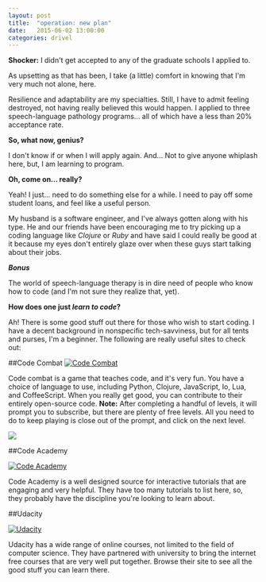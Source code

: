 ```yaml
---
layout: post
title:  "operation: new plan"
date:   2015-06-02 13:00:00
categories: drivel
---
```


**Shocker:** I didn't get accepted to any of the graduate schools I applied to.

As upsetting as that has been, I take (a little) comfort in knowing that I'm very much not alone, here.

Resilience and adaptability are my specialties. Still, I have to admit feeling destroyed, not having really believed this would happen. I applied to three speech-language pathology programs... all of which have a less than 20% acceptance rate.

**So, what now, genius?**

I don't know if or when I will apply again. And... Not to give anyone whiplash here, but, I am learning to program.

**Oh, come on... really?**

Yeah! I just... need to do something else for a while. I need to pay off some student loans, and feel like a useful person.

My husband is a software engineer, and I've always gotten along with his type. He and our friends have been encouraging me to try picking up a coding language like *Clojure* or *Ruby* and have said I could really be good at it because my eyes don't entirely glaze over when these guys start talking about their jobs.

***Bonus***

The world of speech-language therapy is in dire need of people who know how to code (and I'm not sure they realize that, yet).

**How does one just *learn to code*?**

Ah! There is some good stuff out there for those who wish to start coding. I have a decent background in nonspecific tech-savviness, but for all tents and purses, I'm a beginner. The following are really useful sites to check out:

##Code Combat
[![Code Combat][2]][1]

  [1]: http://codecombat.com/
  [2]: http://codecombat.com/images/pages/base/logo.png
Code combat is a game that teaches code, and it's very fun. You have a choice of language to use, including Python, Clojure, JavaScript, Io, Lua, and CoffeeScript. When you really get good, you can contribute to their entirely open-source code. **Note:** After completing a handful of levels, it will prompt you to subscribe, but there are plenty of free levels. All you need to do to keep playing is close out of the prompt, and click on the next level.

![](file:///Users/courtney/Desktop/coco_comic.jpg)
  
##Code Academy

[![Code Academy][3]][4]

  [3]: http://www.codecademy.com
  [4]: http://cdn-production.codecademy.com/assets/logo/logo--grey-498acc77555893fa7740135d429f628e.svg

Code Academy is a well designed source for interactive tutorials that are engaging and very helpful. They have too many tutorials to list here, so, they probably have the discipline you're looking to learn about.
 
##Udacity

[![Udacity][5]][6]

  [5]: http://www.udacity.com
  [6]: http://scholarship-positions.com/blog/wp-content/uploads/2014/09/Udacity.jpg

Udacity has a wide range of online courses, not limited to the field of computer science. They have partnered with university to bring the internet free courses that are very well put together. Browse their site to see all the good stuff you can learn there.

